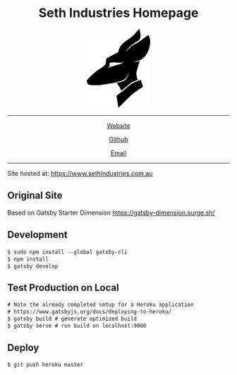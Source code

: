 <h1 align='center'>
  Seth Industries Homepage
</h1>
<div align='center'>
  <img src='./SethIndustriesIcon.png' alt='Seth Industries Icon'>
</div>
<hr />
<p align='center'>
  <a href='https://www.sethindustries.com.au'>
    Website
  </a>
</p>
<p align='center'>
  <a href='https://www.github.com/SethIndustries'>
    Github
  </a>
</p>
<p align='center'>
  <a href='mailto:contact@sethindustries.com.au'>
    Email
  </a>
</p>
<hr />

Site hosted at: https://www.sethindustries.com.au

## Original Site

Based on Gatsby Starter Dimension https://gatsby-dimension.surge.sh/

## Development

    $ sudo npm install --global gatsby-cli
    $ npm install
    $ gatsby develop

## Test Production on Local

    # Note the already completed setup for a Heroku application
    # https://www.gatsbyjs.org/docs/deploying-to-heroku/
    $ gatsby build # generate optimized build
    $ gatsby serve # run build on localhost:9000

## Deploy

    $ git push heroku master
